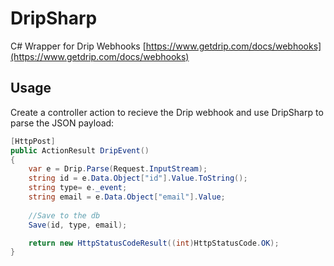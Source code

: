 DripSharp
=========

C# Wrapper for Drip Webhooks [https://www.getdrip.com/docs/webhooks](https://www.getdrip.com/docs/webhooks)


Usage
---

Create a controller action to recieve the Drip webhook and use DripSharp to parse the JSON payload:

```csharp
[HttpPost]
public ActionResult DripEvent()
{
	var e = Drip.Parse(Request.InputStream);
	string id = e.Data.Object["id"].Value.ToString();
	string type= e._event;
	string email = e.Data.Object["email"].Value;
	
	//Save to the db
	Save(id, type, email);

	return new HttpStatusCodeResult((int)HttpStatusCode.OK);
}
```